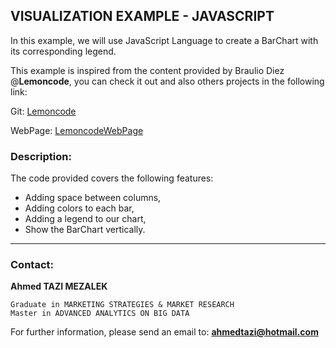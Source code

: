 ## VISUALIZATION EXAMPLE - JAVASCRIPT

In this example, we will use JavaScript Language to create a BarChart with its corresponding legend.

This example is inspired from the content provided by Braulio Diez @**Lemoncode**, you can check it out and also others projects in the following link: 

Git: [Lemoncode](https://github.com/Lemoncode)

WebPage: [LemoncodeWebPage](http://lemoncode.net/)

### Description:
The code provided covers the following features:

- Adding space between columns,
- Adding colors to each bar,
- Adding a legend to our chart,
- Show the BarChart vertically.

_______________________

### Contact:
**Ahmed TAZI MEZALEK**

    Graduate in MARKETING STRATEGIES & MARKET RESEARCH
    Master in ADVANCED ANALYTICS ON BIG DATA


For further information, please send an email to:
    **ahmedtazi@hotmail.com**